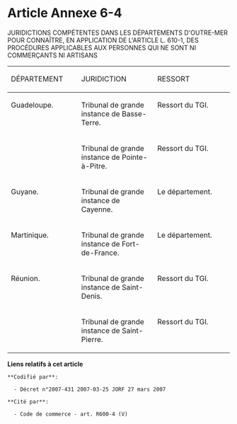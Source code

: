 # Article Annexe 6-4

JURIDICTIONS COMPÉTENTES DANS LES DÉPARTEMENTS D'OUTRE-MER POUR CONNAÎTRE, EN APPLICATION DE L'ARTICLE L. 610-1, DES
PROCÉDURES APPLICABLES AUX PERSONNES QUI NE SONT NI COMMERÇANTS NI ARTISANS

<table>
  <tbody>
    <tr>
      <td width="143">

DÉPARTEMENT

</td>
      <td width="156">

JURIDICTION

</td>
      <td width="156">

RESSORT

</td>
    </tr>
  </tbody>
  <tbody>
    <tr>
      <td valign="top">

Guadeloupe.

</td>
      <td valign="top">

Tribunal de grande instance de Basse-Terre.

</td>
      <td valign="top">

Ressort du TGI.

</td>
    </tr>
    <tr>
      <td valign="top">
      </td><td valign="top">

Tribunal de grande instance de Pointe-à-Pitre.

</td>
      <td valign="top">

Ressort du TGI.

</td>
    </tr>
    <tr>
      <td valign="top">

Guyane.

</td>
      <td valign="top">

Tribunal de grande instance de Cayenne.

</td>
      <td valign="top">

Le département.

</td>
    </tr>
    <tr>
      <td valign="top">

Martinique.

</td>
      <td valign="top">

Tribunal de grande instance de Fort-de-France.

</td>
      <td valign="top">

Le département.

</td>
    </tr>
    <tr>
      <td valign="top">

Réunion.

</td>
      <td valign="top">

Tribunal de grande instance de Saint-Denis.

</td>
      <td valign="top">

Ressort du TGI.

</td>
    </tr>
    <tr>
      <td valign="top">
      </td><td valign="top">

Tribunal de grande instance de Saint-Pierre.

</td>
      <td valign="top">

Ressort du TGI.

</td>
    </tr>
  </tbody>
</table>

**Liens relatifs à cet article**

	**Codifié par**:

	  - Décret n°2007-431 2007-03-25 JORF 27 mars 2007

	**Cité par**:

	  - Code de commerce - art. R600-4 (V)
